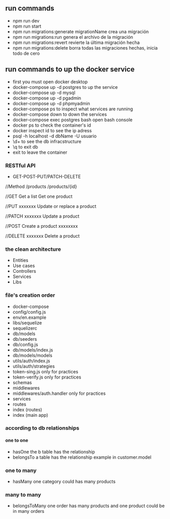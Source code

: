 ## run commands
 - npm run dev
 - npm run start
 - npm run migrations:generate migrationName  crea una migración
 - npm run migrations:run   genera el archivo de la migración
 - npm run migrations:revert   revierte la última migración hecha
 - npm run migrations:delete  borra todas las migraciones hechas, inicia todo de cero

## run commands to up the docker service
- first you must open docker desktop
- docker-compose up -d postgres  to up the service
- docker-compose up -d mysql
- docker-compose up -d pgadmin
- docker-compose up -d phpmyadmin 
- docker-compose ps  to inspect what services are running
- docker-compose down to down the services
- docker-compose exec postgres bash   open bash console
- docker ps to check the container's id
-  docker inspect id to see the ip adress
- psql -h localhost -d dbName -U usuario
- \d+ to see the db infracstructure
- \q to exit db
- exit to leave the container


### RESTful API
 
- GET-POST-PUT/PATCH-DELETE


//Method     /products      /products/{id}


//GET        Get a list      Get one product


//PUT         xxxxxxx        Update or replace a product


//PATCH       xxxxxxx        Update a product


//POST      Create a product  xxxxxxxx


//DELETE      xxxxxxx        Delete a product


### the clean architecture

- Entities
- Use cases
- Controllers
- Services
- Libs



### file's creation order
- docker-compose
- config/config.js
- env/en.example
- libs/sequelize
- sequelizerc
- db/models
- db/seeders
- db/config.js
- db/models/index.js
- db/models/models
- utils/auth/index.js
- utils/auth/strategies
- token-sing.js    only for practices
- token-verify.js   only for practices
- schemas
- middlewares
- middlewares/auth.handler   only for practices
- services
- routes
- index (routes)
- index (main app)



### according to db relationships


 #### one to one


  - hasOne the b table has the relationship 
  - belongsTo a table has the relationship example in customer.model 

 ### one to many


 - hasMany one category could has many products

 ### many to many

 - belongsToMany one order has many products and one product could be in many orders
